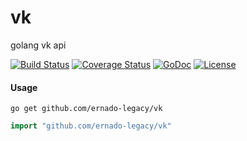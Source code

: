 # vk
golang vk api

[![Build Status](https://travis-ci.org/ernado/vk.svg)](https://travis-ci.org/cydev/vk) 
[![Coverage Status](https://coveralls.io/repos/github/ernado/vk/badge.svg?branch=master)](https://coveralls.io/github/ernado/vk?branch=master)
[![GoDoc](https://godoc.org/github.com/ernado-legacy/vk?status.svg)](https://godoc.org/github.com/ernado-legacy/vk)
[![License](https://img.shields.io/badge/license-MIT-blue.svg)](https://github.com/ernado-legacy/vk/blob/master/LICENSE)

#### Usage
```
go get github.com/ernado-legacy/vk
```

```go
import "github.com/ernado-legacy/vk"
```
